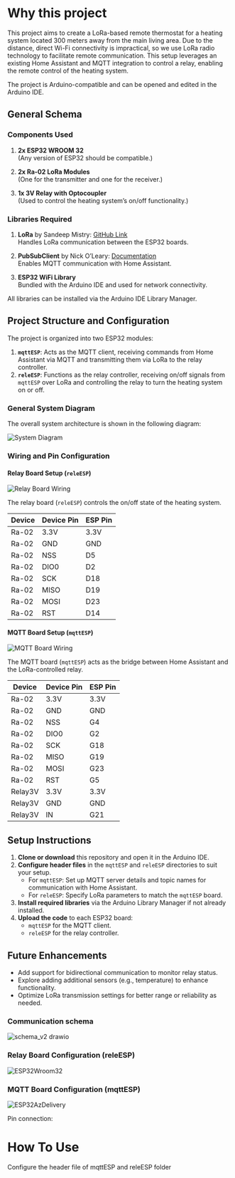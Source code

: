 # Why this project
This project aims to create a LoRa-based remote thermostat for a heating system located 300 meters away from the main living area. Due to the distance, direct Wi-Fi connectivity is impractical, so we use LoRa radio technology to facilitate remote communication. This setup leverages an existing Home Assistant and MQTT integration to control a relay, enabling the remote control of the heating system.

The project is Arduino-compatible and can be opened and edited in the Arduino IDE.
## General Schema

### Components Used

1. **2x ESP32 WROOM 32**  
   (Any version of ESP32 should be compatible.)
   
2. **2x Ra-02 LoRa Modules**  
   (One for the transmitter and one for the receiver.)

3. **1x 3V Relay with Optocoupler**  
   (Used to control the heating system’s on/off functionality.)

### Libraries Required

1. **LoRa** by Sandeep Mistry: [GitHub Link](https://github.com/sandeepmistry/arduino-LoRa)  
   Handles LoRa communication between the ESP32 boards.

2. **PubSubClient** by Nick O’Leary: [Documentation](https://pubsubclient.knolleary.net/)  
   Enables MQTT communication with Home Assistant.

3. **ESP32 WiFi Library**  
   Bundled with the Arduino IDE and used for network connectivity.

All libraries can be installed via the Arduino IDE Library Manager.


## Project Structure and Configuration

The project is organized into two ESP32 modules:

1. **`mqttESP`**: Acts as the MQTT client, receiving commands from Home Assistant via MQTT and transmitting them via LoRa to the relay controller.
2. **`releESP`**: Functions as the relay controller, receiving on/off signals from `mqttESP` over LoRa and controlling the relay to turn the heating system on or off.


### General System Diagram

The overall system architecture is shown in the following diagram:

![System Diagram](https://github.com/user-attachments/assets/4ba15109-57bc-4f7f-90d3-6e03bf4c38f8)



### Wiring and Pin Configuration

#### Relay Board Setup (`releESP`)

![Relay Board Wiring](https://github.com/user-attachments/assets/8f2df546-56ef-4fdc-b85d-5578c653a28d)

The relay board (`releESP`) controls the on/off state of the heating system.

| Device | Device Pin | ESP Pin |
|--------|------------|---------|
| Ra-02  | 3.3V       | 3.3V    |
| Ra-02  | GND        | GND     |
| Ra-02  | NSS        | D5      |
| Ra-02  | DIO0       | D2      |
| Ra-02  | SCK        | D18     |
| Ra-02  | MISO       | D19     |
| Ra-02  | MOSI       | D23     |
| Ra-02  | RST        | D14     |

#### MQTT Board Setup (`mqttESP`)

![MQTT Board Wiring](https://github.com/user-attachments/assets/5ccb5b86-fdc9-4d5d-86a9-5a70ffdb9e7b)

The MQTT board (`mqttESP`) acts as the bridge between Home Assistant and the LoRa-controlled relay.

| Device  | Device Pin | ESP Pin |
|---------|------------|---------|
| Ra-02   | 3.3V       | 3.3V    |
| Ra-02   | GND        | GND     |
| Ra-02   | NSS        | G4      |
| Ra-02   | DIO0       | G2      |
| Ra-02   | SCK        | G18     |
| Ra-02   | MISO       | G19     |
| Ra-02   | MOSI       | G23     |
| Ra-02   | RST        | G5      |
| Relay3V | 3.3V       | 3.3V    |
| Relay3V | GND        | GND     |
| Relay3V | IN         | G21     |

## Setup Instructions

1. **Clone or download** this repository and open it in the Arduino IDE.
2. **Configure header files** in the `mqttESP` and `releESP` directories to suit your setup.
   - For `mqttESP`: Set up MQTT server details and topic names for communication with Home Assistant.
   - For `releESP`: Specify LoRa parameters to match the `mqttESP` board.
3. **Install required libraries** via the Arduino Library Manager if not already installed.
4. **Upload the code** to each ESP32 board:
   - `mqttESP` for the MQTT client.
   - `releESP` for the relay controller.

## Future Enhancements

- Add support for bidirectional communication to monitor relay status.
- Explore adding additional sensors (e.g., temperature) to enhance functionality.
- Optimize LoRa transmission settings for better range or reliability as needed.


### Communication schema
![schema_v2 drawio](https://github.com/user-attachments/assets/4ba15109-57bc-4f7f-90d3-6e03bf4c38f8)




### Relay Board Configuration (releESP)
![ESP32Wroom32](https://github.com/user-attachments/assets/8f2df546-56ef-4fdc-b85d-5578c653a28d)




### MQTT Board Configuration (mqttESP)
![ESP32AzDelivery](https://github.com/user-attachments/assets/5ccb5b86-fdc9-4d5d-86a9-5a70ffdb9e7b)

Pin connection:



# How To Use
Configure the header file of mqttESP and releESP folder
